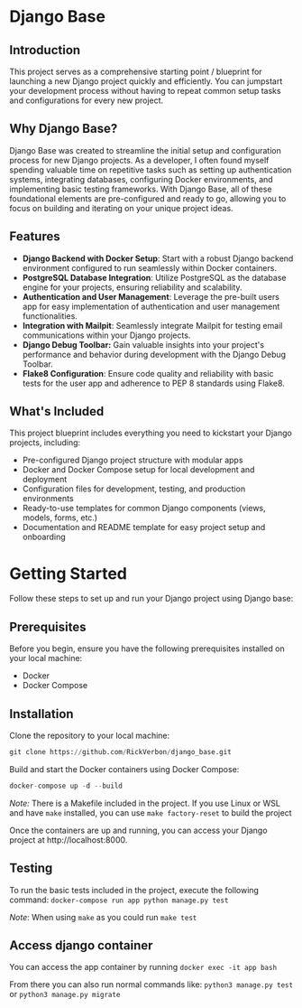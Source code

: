 # Django Base

## Introduction

This project serves as a comprehensive starting point / blueprint for launching a new Django project quickly and efficiently. You can jumpstart your development process without having to repeat common setup tasks and configurations for every new project.

## Why Django Base?

Django Base was created to streamline the initial setup and configuration process for new Django projects. As a developer, I often found myself spending valuable time on repetitive tasks such as setting up authentication systems, integrating databases, configuring Docker environments, and implementing basic testing frameworks. With Django Base, all of these foundational elements are pre-configured and ready to go, allowing you to focus on building and iterating on your unique project ideas.

## Features

- **Django Backend with Docker Setup**: Start with a robust Django backend environment configured to run seamlessly within Docker containers.
- **PostgreSQL Database Integration**: Utilize PostgreSQL as the database engine for your projects, ensuring reliability and scalability.
- **Authentication and User Management**: Leverage the pre-built users app for easy implementation of authentication and user management functionalities.
- **Integration with Mailpit**: Seamlessly integrate Mailpit for testing email communications within your Django projects.
- **Django Debug Toolbar:** Gain valuable insights into your project's performance and behavior during development with the Django Debug Toolbar.
- **Flake8 Configuration**: Ensure code quality and reliability with basic tests for the user app and adherence to PEP 8 standards using Flake8.

## What's Included

This project blueprint includes everything you need to kickstart your Django projects, including:

- Pre-configured Django project structure with modular apps
- Docker and Docker Compose setup for local development and deployment
- Configuration files for development, testing, and production environments
- Ready-to-use templates for common Django components (views, models, forms, etc.)
- Documentation and README template for easy project setup and onboarding

# Getting Started

Follow these steps to set up and run your Django project using Django base:

## Prerequisites

Before you begin, ensure you have the following prerequisites installed on your local machine:
- Docker
- Docker Compose

## Installation
Clone the repository to your local machine:
```python
git clone https://github.com/RickVerbon/django_base.git
```

Build and start the Docker containers using Docker Compose:
```python
docker-compose up -d --build 
```
*Note:* There is a Makefile included in the project. If you use Linux or WSL and have ```make``` installed, you can use ```make factory-reset``` to build the project

Once the containers are up and running, you can access your Django project at http://localhost:8000.


## Testing

To run the basic tests included in the project, execute the following command:
```docker-compose run app python manage.py test```

*Note*: When using ```make``` as you could run ```make test```

## Access django container
You can access the app container by running ```docker exec -it app bash``` 

From there you can also run normal commands like:
```python3 manage.py test``` or ```python3 manage.py migrate```
